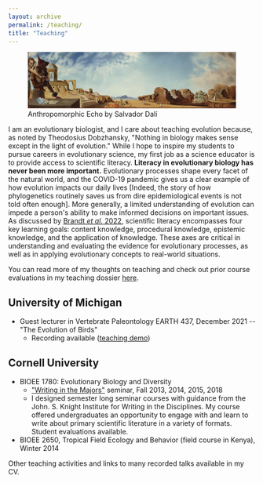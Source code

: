 ```yaml
---
layout: archive
permalink: /teaching/
title: "Teaching"
---
```


<figure>
  <img src="/images/research/Anthropomorphic_Echo_web.jpg" alt="Anthropomorphic Echo by Salvador Dalí"/>
  <figcaption>Anthropomorphic Echo by Salvador Dalí</figcaption>
</figure>

I am an evolutionary biologist, and I care about teaching evolution because, as noted by Theodosius Dobzhansky, "Nothing in biology makes sense except in the light of evolution." While I hope to inspire my students to pursue careers in evolutionary science, my first job as a science educator is to provide access to scientific literacy. **Literacy in evolutionary biology has never been more important.** Evolutionary processes shape every facet of the natural world, and the COVID-19 pandemic gives us a clear example of how evolution impacts our daily lives [Indeed, the story of how phylogenetics routinely saves us from dire epidemiological events is not told often enough]. More generally, a limited understanding of evolution can impede a person's ability to make informed decisions on important issues. As discussed by [Brandt *et al.* 2022](https://royalsocietypublishing.org/doi/full/10.1098/rspb.2022.1077), scientific literacy encompasses four key learning goals: content knowledge, procedural knowledge, epistemic knowledge, and the application of knowledge. These axes are critical in understanding and evaluating the evidence for evolutionary processes, as well as in applying evolutionary concepts to real-world situations.

You can read more of my thoughts on teaching and check out prior course evaluations in my teaching dossier [here](https://github.com/jakeberv/jakeberv.github.io/raw/master/files/pdf/teaching/teaching_philosophy.pdf).

## University of Michigan

-   Guest lecturer in Vertebrate Paleontology EARTH 437, December 2021 -- "The Evolution of Birds"
    -   Recording available ([teaching demo](https://bit.ly/Berv_EARTH437_2021))

## Cornell University

-   BIOEE 1780: Evolutionary Biology and Diversity
    -   ["Writing in the Majors"](https://knight.as.cornell.edu/writing-in-the-majors) seminar, Fall 2013, 2014, 2015, 2018
    -   I designed semester long seminar courses with guidance from the John. S. Knight Institute for Writing in the Disciplines. My course offered undergraduates an opportunity to engage with and learn to write about primary scientific literature in a variety of formats. Student evaluations available.
-   BIOEE 2650, Tropical Field Ecology and Behavior (field course in Kenya), Winter 2014

Other teaching activities and links to many recorded talks available in my CV.
